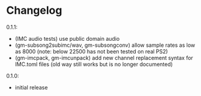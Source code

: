 # Changelog

0.1.1:
- (IMC audio tests) use public domain audio 
- (gm-subsong2subimc/wav, gm-subsongconv) allow sample rates as low as 8000 (note: below 22500
  has not been tested on real PS2)
- (gm-imcpack, gm-imcunpack) add new channel replacement syntax for IMC.toml files (old
  way still works but is no longer documented)


0.1.0:
 - initial release
